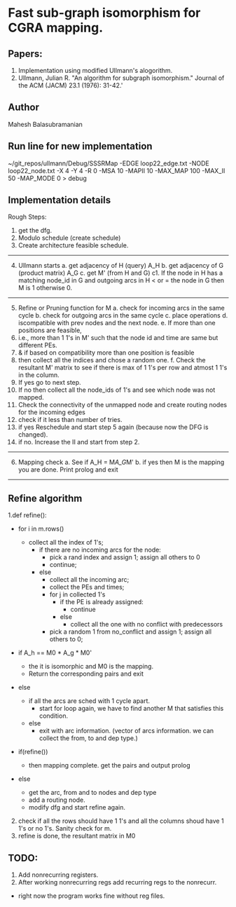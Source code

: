 # Fast sub-graph isomorphism for CGRA mapping.  



##  Papers:
1. Implementation using modified Ullmann's alogorithm. 
2. Ullmann, Julian R. "An algorithm for subgraph isomorphism." Journal of the ACM (JACM) 23.1 (1976): 31-42.'


## Author
Mahesh Balasubramanian

## Run line for new implementation

~/git_repos/ullmann/Debug/SSSRMap -EDGE loop22_edge.txt -NODE loop22_node.txt -X 4 -Y 4 -R 0 -MSA 10 -MAPII 10 -MAX_MAP 100 -MAX_II 50 -MAP_MODE 0 > debug


## Implementation details


Rough Steps: 
1. get the dfg.
2. Modulo schedule (create schedule)
3. Create architecture feasible schedule. 
-------------------------------

4. Ullmann starts
a. get adjacency of H (query) A_H
b. get adjacency of G (product matrix) A_G
c. get M' (from H and G)
  c1. If the node in H has a matching node_id in G and outgoing arcs in H < or = the node in G then M is 1 otherwise 0.

-----------------------------------

5. Refine or Pruning function for M
a. check for incoming arcs in the same cycle
b. check for outgoing arcs in the same cycle
c. place operations
d. iscompatible with prev nodes and the next node.
e. If more than one positions are feasible, 
  1. i.e., more than 1 1's in M' such that the node id and time are same but different PEs.
  2. & if based on compatibility more than one position is feasible
  3. then collect all the indices and chose a random one.
f. Check the resultant M' matrix to see if there is max of 1 1's per row and atmost 1 1's in the column.
  1. If yes go to next step.
  2. If no then collect all the node_ids of 1's and see which node was not mapped. 
  3. Check the connectivity of the unmapped node and create routing nodes for the incoming edges
  4. check if it less than number of tries.
  5. if yes Reschedule and start step 5 again (because now the DFG is changed).
  6. if no. Increase the II and start from step 2.

-------------------------------------
6. Mapping check
a. See if A_H = M*A_G*M' 
b. if yes then M is the mapping you are done. Print prolog and exit
-----------------------------------------------------------------

## Refine algorithm 

1.def refine():
  - for i in m.rows()
    - collect all the index of 1's;
      - if there are no incoming arcs for the node:
        - pick a rand index and assign 1; assign all others to 0 
        - continue;
      - else
        - collect all the incoming arc;
        - collect the PEs and times;
        - for j in collected 1's
          - if the PE is already assigned:
            - continue
          - else
            - collect all the one with no conflict with predecessors
        - pick a random 1 from no_conflict and assign 1; assign all others to 0;
  - if A_h == M0 * A_g * M0'
    - the it is isomorphic and M0 is the mapping. 
    - Return the corresponding pairs and exit
  - else
    - if all the arcs are sched with 1 cycle apart. 
      - start for loop again, we have to find another M that satisfies this condition.
    - else
      - exit with arc information. (vector of arcs information. we can collect the from, to and dep type.)

- if(refine())  
  - then mapping complete. get the pairs and output prolog
- else
  - get the arc, from and to nodes and dep type
  - add a routing node.
  - modify dfg and start refine again. 
    
  
  
2.  check if all the rows should have 1 1's and all the columns shoud have 1 1's or no 1's. Sanity check for m. 
3. refine is done, the resultant matrix in M0



## TODO:
1. Add nonrecurring registers. 
2. After working nonrecurring regs add recurring regs to the nonrecurr. 
- right now the program works fine without reg files.
